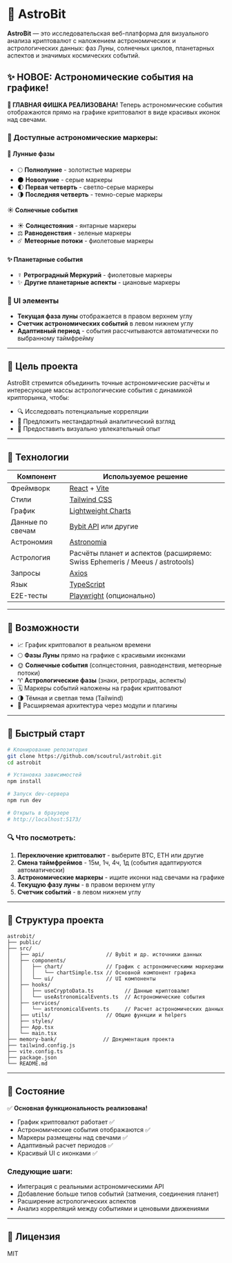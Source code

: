 # 🔮 AstroBit

**AstroBit** — это исследовательская веб-платформа для визуального анализа криптовалют с наложением астрономических и астрологических данных: фаз Луны, солнечных циклов, планетарных аспектов и значимых космических событий.

## ✨ НОВОЕ: Астрономические события на графике!

**🎯 ГЛАВНАЯ ФИШКА РЕАЛИЗОВАНА!** Теперь астрономические события отображаются прямо на графике криптовалют в виде красивых иконок над свечами.

### 🌟 Доступные астрономические маркеры:

#### 🌙 Лунные фазы
- 🌕 **Полнолуние** - золотистые маркеры  
- 🌑 **Новолуние** - серые маркеры
- 🌓 **Первая четверть** - светло-серые маркеры
- 🌗 **Последняя четверть** - темно-серые маркеры

#### ☀️ Солнечные события  
- ☀️ **Солнцестояния** - янтарные маркеры
- ⚖️ **Равноденствия** - зеленые маркеры  
- ☄️ **Метеорные потоки** - фиолетовые маркеры

#### ✨ Планетарные события
- ☿ **Ретроградный Меркурий** - фиолетовые маркеры
- ✨ **Другие планетарные аспекты** - циановые маркеры

### 🎨 UI элементы
- **Текущая фаза луны** отображается в правом верхнем углу
- **Счетчик астрономических событий** в левом нижнем углу  
- **Адаптивный период** - события рассчитываются автоматически по выбранному таймфрейму

---

## 🎯 Цель проекта

AstroBit стремится объединить точные астрономические расчёты и интересующие массы астрологические события с динамикой крипторынка, чтобы:

- 🔍 Исследовать потенциальные корреляции  
- 🧠 Предложить нестандартный аналитический взгляд  
- 🎨 Предоставить визуально увлекательный опыт

---

## 🧱 Технологии

| Компонент        | Используемое решение                            |
|------------------|--------------------------------------------------|
| Фреймворк        | [React](https://react.dev/) + [Vite](https://vitejs.dev/) |
| Стили            | [Tailwind CSS](https://tailwindcss.com/)        |
| График           | [Lightweight Charts](https://github.com/tradingview/lightweight-charts) |
| Данные по свечам | [Bybit API](https://bybit-exchange.github.io/docs/) или другие |
| Астрономия       | [Astronomia](https://github.com/commenthol/astronomia) |
| Астрология       | Расчёты планет и аспектов (расширяемо: Swiss Ephemeris / Meeus / astrotools) |
| Запросы          | [Axios](https://axios-http.com/)                |
| Язык             | [TypeScript](https://www.typescriptlang.org/)   |
| E2E-тесты        | [Playwright](https://playwright.dev/) (опционально) |

---

## 🌌 Возможности

- 📈 График криптовалют в реальном времени  
- 🌕 **Фазы Луны** прямо на графике с красивыми иконками
- 🌞 **Солнечные события** (солнцестояния, равноденствия, метеорные потоки)  
- ♈ **Астрологические фазы** (знаки, ретрограды, аспекты)  
- 🗓 Маркеры событий наложены на график криптовалют
- 🌗 Тёмная и светлая тема (Tailwind)  
- 🧩 Расширяемая архитектура через модули и плагины  

---

## 🚀 Быстрый старт

```bash
# Клонирование репозитория
git clone https://github.com/scoutrul/astrobit.git
cd astrobit

# Установка зависимостей
npm install

# Запуск dev-сервера
npm run dev

# Открыть в браузере
# http://localhost:5173/
```

### 🔍 Что посмотреть:
1. **Переключение криптовалют** - выберите BTC, ETH или другие
2. **Смена таймфреймов** - 15м, 1ч, 4ч, 1д (события адаптируются автоматически)
3. **Астрономические маркеры** - ищите иконки над свечами на графике
4. **Текущую фазу луны** - в правом верхнем углу
5. **Счетчик событий** - в левом нижнем углу

---

## 📂 Структура проекта
```
astrobit/
├── public/
├── src/
│   ├── api/                    // Bybit и др. источники данных
│   ├── components/
│   │   ├── chart/              // График с астрономическими маркерами
│   │   │   └── chartSimple.tsx // Основной компонент графика
│   │   └── ui/                 // UI компоненты
│   ├── hooks/
│   │   ├── useCryptoData.ts          // Данные криптовалют
│   │   └── useAstronomicalEvents.ts  // Астрономические события
│   ├── services/
│   │   └── astronomicalEvents.ts     // Расчет астрономических данных
│   ├── utils/                  // Общие функции и helpers
│   ├── styles/
│   ├── App.tsx
│   └── main.tsx
├── memory-bank/               // Документация проекта
├── tailwind.config.js
├── vite.config.ts
├── package.json
└── README.md
```

---

## 🧪 Состояние

✅ **Основная функциональность реализована!**  
- График криптовалют работает ✅
- Астрономические события отображаются ✅  
- Маркеры размещены над свечами ✅
- Адаптивный расчет периодов ✅
- Красивый UI с иконками ✅

### Следующие шаги:
- Интеграция с реальными астрономическими API
- Добавление больше типов событий (затмения, соединения планет)  
- Расширение астрологических аспектов
- Анализ корреляций между событиями и ценовыми движениями

---

## 📜 Лицензия

MIT